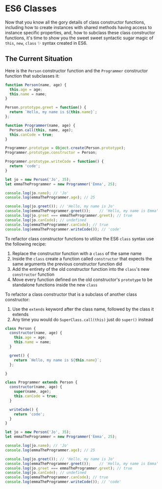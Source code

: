 # ES6 Classes

Now that you know all the gory details of class constructor functions, including how to create instances with shared methods having access to instance specific properties, and, how to subclass these class constructor functions, it's time to show you the sweet sweet syntactic sugar magic of `this`, `new`, `class` ✨ syntax created in ES6.

## The Current Situation

Here is the `Person` constructor function and the `Programmer` constructor function that subclasses it:

```javascript
function Person(name, age) {
  this.age = age;
  this.name = name;
}

Person.prototype.greet = function() {
  return `Hello, my name is ${this.name}`;
};

function Programmer(name, age) {
  Person.call(this, name, age);
  this.canCode = true;
}

Programmer.prototype = Object.create(Person.prototype);
Programmer.prototype.constructor = Person;

Programmer.prototype.writeCode = function() {
  return 'code';
}

let jo = new Person('Jo', 35);
let emmaTheProgrammer = new Programmer('Emma', 25);

console.log(jo.name); // 'Jo'
console.log(emmaTheProgrammer.age); // 25

console.log(jo.greet()); // 'Hello, my name is Jo'
console.log(emmaTheProgrammer.greet());    // 'Hello, my name is Emma'
console.log(jo.greet === emmaTheProgrammer.greet); // true
console.log(jo.canCode); // undefined
console.log(emmaTheProgrammer.canCode); // true
console.log(emmaTheProgrammer.writeCode()); // 'code'
```

To refactor class constructor functions to utilize the ES6 `class` syntax use the following recipe:

1) Replace the constructor function with a `class` of the same name
2) Inside the `class` create a function called `constructor` that expects the same arguments the previous constructor function did
3) Add the entirety of the old constructor function into the `class`'s new `constructor` function
4) Move every function defined on the old constructor's `prototype` to be standalone functions inside the new `class`

To refactor a class constructor that is a subclass of another class constructor:

1) Use the `extends` keyword after the class name, followed by the class it extends
2) Any time you would do `SuperClass.call(this)` just do `super()` instead


```javascript
class Person {
  constructor(name, age) {
    this.age = age;
    this.name = name;
  }

  greet() {
    return `Hello, my name is ${this.name}`;
  };

}

class Programmer extends Person {
  constructor(name, age) {
    super(name, age);
    this.canCode = true;
  }

  writeCode() {
    return 'code';
  }
}

let jo = new Person('Jo', 35);
let emmaTheProgrammer = new Programmer('Emma', 25);

console.log(jo.name); // 'Jo'
console.log(emmaTheProgrammer.age); // 25

console.log(jo.greet()); // 'Hello, my name is Jo'
console.log(emmaTheProgrammer.greet());    // 'Hello, my name is Emma'
console.log(jo.greet === emmaTheProgrammer.greet); // true
console.log(jo.canCode); // undefined
console.log(emmaTheProgrammer.canCode); // true
console.log(emmaTheProgrammer.writeCode()); // 'code'
```
